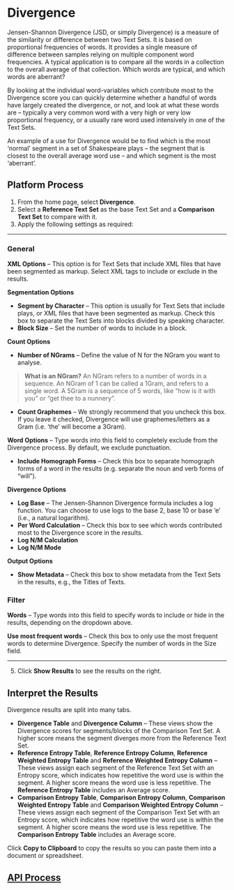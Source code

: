 # Divergence

Jensen-Shannon Divergence (JSD, or simply Divergence) is a measure of the similarity or difference between two Text Sets. It is based on proportional frequencies of words. It provides a single measure of difference between samples relying on multiple component word frequencies. A typical application is to compare all the words in a collection to the overall average of that collection. Which words are typical, and which words are aberrant?

By looking at the individual word-variables which contribute most to the Divergence score you can quickly determine whether a handful of words have largely created the divergence, or not, and look at what these words are – typically a very common word with a very high or very low proportional frequency, or a usually rare word used intensively in one of the Text Sets.

An example of a use for Divergence would be to find which is the most ‘normal’ segment in a set of Shakespeare plays – the segment that is closest to the overall average word use – and which segment is the most ‘aberrant’.

## Platform Process

1.	From the home page, select **Divergence**.
2.	Select a **Reference Text Set** as the base Text Set and a **Comparison Text Set** to compare with it.
3.	Apply the following settings as required:
***
### General

**XML Options** – This option is for Text Sets that include XML files that have been segmented as markup. Select XML tags to include or exclude in the results.

**Segmentation Options**

- **Segment by Character** – This option is usually for Text Sets that include plays, or XML files that have been segmented as markup. Check this box to separate the Text Sets into blocks divided by speaking character.
- **Block Size** – Set the number of words to include in a block.

**Count Options**

- **Number of NGrams** – Define the value of N for the NGram you want to analyse.

> **What is an NGram?** An NGram refers to a number of words in a sequence. An NGram of 1 can be called a 1Gram, and refers to a single word. A 5Gram is a sequence of 5 words, like “how is it with you” or “get thee to a nunnery”.

- **Count Graphemes** – We strongly recommend that you uncheck this box. If you leave it checked, Divergence will use graphemes/letters as a Gram (i.e. ‘the’ will become a 3Gram).

**Word Options** – Type words into this field to completely exclude from the Divergence process. By default, we exclude punctuation.

- **Include Homograph Forms** – Check this box to separate homograph forms of a word in the results (e.g. separate the noun and verb forms of “will”).

**Divergence Options**

- **Log Base** – The Jensen-Shannon Divergence formula includes a log function. You can choose to use logs to the base 2, base 10 or base ‘e’ (i.e., a natural logarithm).
- **Per Word Calculation** – Check this box to see which words contributed most to the Divergence score in the results.
- **Log N/M Calculation**
- **Log N/M Mode**

**Output Options**

- **Show Metadata** – Check this box to show metadata from the Text Sets in the results, e.g., the Titles of Texts.

### Filter

**Words** – Type words into this field to specify words to include or hide in the results, depending on the dropdown above.

**Use most frequent words** – Check this box to only use the most frequent words to determine Divergence. Specify the number of words in the Size field.
***
5.	Click **Show Results** to see the results on the right.

## Interpret the Results

Divergence results are split into many tabs.

- **Divergence Table** and **Divergence Column** – These views show the Divergence scores for segments/blocks of the Comparison Text Set. A higher score means the segment diverges more from the Reference Text Set.
- **Reference Entropy Table**, **Reference Entropy Column**, **Reference Weighted Entropy Table** and **Reference Weighted Entropy Column** – These views assign each segment of the Reference Text Set with an Entropy score, which indicates how repetitive the word use is within the segment. A higher score means the word use is less repetitive. The **Reference Entropy Table** includes an Average score.
- **Comparison Entropy Table**, **Comparison Entropy Column**, **Comparison Weighted Entropy Table** and **Comparison Weighted Entropy Column** – These views assign each segment of the Comparison Text Set with an Entropy score, which indicates how repetitive the word use is within the segment. A higher score means the word use is less repetitive. The **Comparison Entropy Table** includes an Average score.

Click **Copy to Clipboard** to copy the results so you can paste them into a document or spreadsheet.

## [API Process](https://systemik-solutions.github.io/sia_site/7.%20API%20Documentation/API%20Documentation.html#divergence) 

